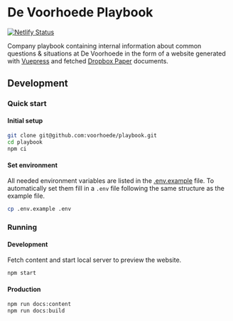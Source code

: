 # De Voorhoede Playbook
[![Netlify Status][netlify-icon]][netlify]

Company playbook containing internal information about common questions & situations at De Voorhoede in the form of a website generated with [Vuepress](https://vuepress.vuejs.org/) and fetched [Dropbox Paper](https://www.dropbox.com/paper) documents.

## Development

### Quick start
#### Initial setup
```sh
git clone git@github.com:voorhoede/playbook.git
cd playbook
npm ci
```

#### Set environment
All needed environment variables are listed in the [.env.example](.env.example) file. To automatically set them fill in a `.env` file following the same structure as the example file.
```sh
cp .env.example .env
```

### Running
#### Development
Fetch content and start local server to preview the website.
```sh
npm start
```

#### Production
```sh
npm run docs:content
npm run docs:build
```

[netlify]: https://app.netlify.com/sites/voorhoede-playbook/deploys
[netlify-icon]: https://api.netlify.com/api/v1/badges/6cb9ad83-2aee-4233-9ed3-62d0fa799b9f/deploy-status
